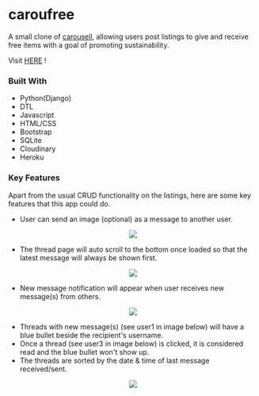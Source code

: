 # caroufree
A small clone of [carousell](https://www.carousell.sg/), allowing users post listings to give and receive free items with a goal of promoting
sustainability.

Visit [HERE](https://caroufree.herokuapp.com/) !

### Built With
* Python(Django) 
* DTL 
* Javascript 
* HTML/CSS
* Bootstrap
* SQLite
* Cloudinary
* Heroku

### Key Features
Apart from the usual CRUD functionality on the listings, here are some key features that this app could do.

* User can send an image (optional) as a message to another user.
<p top-margin="100px" align="center">
  <img src="https://user-images.githubusercontent.com/113081975/199204688-f0d87bba-709e-4086-84dd-c075d1aa30cd.png"/>
</p>



* The thread page will auto scroll to the bottom once loaded so that the latest message will always be shown first.
<p align="center">
  <img src="https://user-images.githubusercontent.com/113081975/199208252-b1ffa74d-8de3-4cac-9115-fdd357aa88e3.png"/>
</p>



* New message notification will appear when user receives new message(s) from others. 
<p align="center">
  <img src="https://user-images.githubusercontent.com/113081975/199204879-d6d136e5-af75-40bc-88b5-a26fe78bbcfd.png"/>
</p>



* Threads with new message(s) (see user1 in image below) will have a blue bullet beside the recipient's username.
* Once a thread (see user3 in image below) is clicked, it is considered read and the blue bullet won't show up.
* The threads are sorted by the date & time of last message received/sent.
<p align="center">
  <img src="https://user-images.githubusercontent.com/113081975/199205991-57c56d7e-1945-4bf5-8aa8-e4c9e320d0ce.png"/>
</p>



